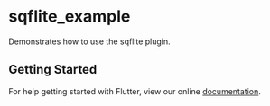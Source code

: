 # sqflite_example

Demonstrates how to use the sqflite plugin.

## Getting Started

For help getting started with Flutter, view our online
[documentation](http://flutter.io/).
